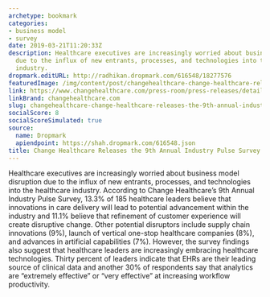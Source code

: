 ```yaml
---
archetype: bookmark
categories:
- business model
- survey
date: 2019-03-21T11:20:33Z
description: Healthcare executives are increasingly worried about business model disruption
  due to the influx of new entrants, processes, and technologies into the healthcare
  industry.
dropmark.editURL: http://radhikan.dropmark.com/616548/18277576
featuredImage: /img/content/post/changehealthcare-change-healthcare-releases-the-9th-annual-industry-pulse-survey.png
link: https://www.changehealthcare.com/press-room/press-releases/detail/change-healthcare-releases-the-9th-annual-industry-pulse-survey
linkBrand: changehealthcare.com
slug: changehealthcare-change-healthcare-releases-the-9th-annual-industry-pulse-survey
socialScore: 8
socialScoreSimulated: true
source:
  name: Dropmark
  apiendpoint: https://shah.dropmark.com/616548.json
title: Change Healthcare Releases the 9th Annual Industry Pulse Survey
---
```

Healthcare executives are increasingly worried about business model disruption due to the influx of new entrants, processes, and technologies into the healthcare industry. According to Change Healthcare’s 9th Annual Industry Pulse Survey, 13.3% of 185 healthcare leaders believe that innovations in care delivery will lead to potential advancement within the industry and 11.1% believe that refinement of customer experience will create disruptive change. Other potential disruptors include supply chain innovations (9%), launch of vertical one-stop healthcare companies (8%), and advances in artificial capabilities (7%). However, the survey findings also suggest that healthcare leaders are increasingly embracing healthcare technologies. Thirty percent of leaders indicate that EHRs are their leading source of clinical data and another 30% of respondents say that analytics are “extremely effective” or “very effective” at increasing workflow productivity. 